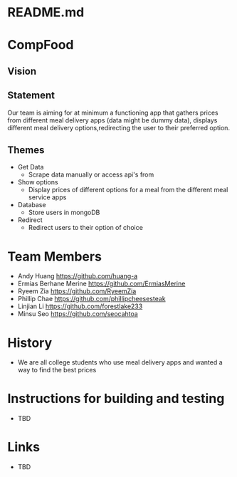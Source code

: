 # README.md

# CompFood

## Vision

## Statement
Our team is aiming for at minimum a functioning app that gathers prices from different meal delivery apps (data might be dummy data), displays different meal delivery options,redirecting the user to their preferred option.

## Themes

* Get Data
	* Scrape data manually or access api's from 
* Show options
	* Display prices of different options for a meal from the different meal service apps
* Database
	* Store users in mongoDB
* Redirect
	* Redirect users to their option of choice

# Team Members
* Andy Huang https://github.com/huang-a
* Ermias Berhane Merine https://github.com/ErmiasMerine
* Ryeem Zia https://github.com/RyeemZia
* Phillip Chae https://github.com/phillipcheesesteak
* Linjian Li https://github.com/forestlake233
* Minsu Seo https://github.com/seocahtoa

# History
* We are all college students who use meal delivery apps and wanted a way to find the best prices
# Instructions for building and testing 
* TBD
# Links
* TBD
